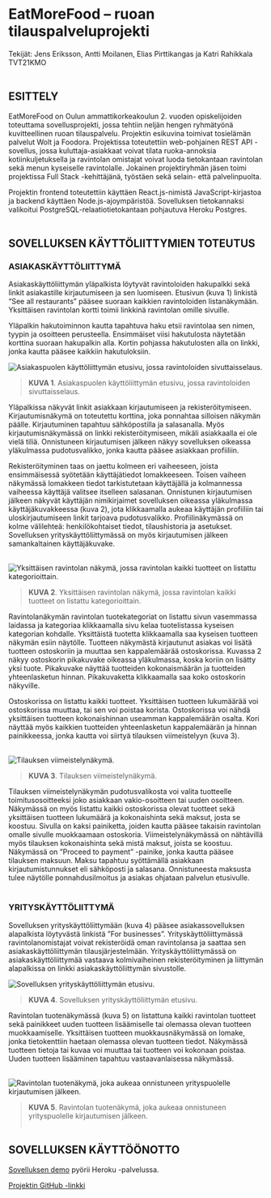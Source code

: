 # EatMoreFood – ruoan tilauspalveluprojekti 
Tekijät: Jens Eriksson, Antti Moilanen, Elias Pirttikangas ja Katri Rahikkala TVT21KMO
<br></br>
## ESITTELY
EatMoreFood on Oulun ammattikorkeakoulun 2. vuoden opiskelijoiden toteuttama sovellusprojekti, jossa tehtiin neljän hengen ryhmätyönä kuvitteellinen ruoan tilauspalvelu. Projektin esikuvina toimivat tosielämän palvelut Wolt ja Foodora. Projektissa toteutettiin web-pohjainen REST API -sovellus, jossa kuluttaja-asiakkaat voivat tilata ruoka-annoksia kotiinkuljetuksella ja ravintolan omistajat voivat luoda tietokantaan ravintolan sekä menun kyseiselle ravintolalle. Jokainen projektiryhmän jäsen toimi projektissa Full Stack -kehittäjänä, työstäen sekä selain- että palvelinpuolta. 

Projektin frontend toteutettiin käyttäen React.js-nimistä JavaScript-kirjastoa ja backend käyttäen Node.js-ajoympäristöä. Sovelluksen tietokannaksi valikoitui PostgreSQL-relaatiotietokantaan pohjautuva Heroku Postgres.
<br></br>
## SOVELLUKSEN KÄYTTÖLIITTYMIEN TOTEUTUS

### ASIAKASKÄYTTÖLIITTYMÄ  

Asiakaskäyttöliittymän yläpalkista löytyvät ravintoloiden hakupalkki sekä linkit asiakastille kirjautumiseen ja sen luomiseen. Etusivun (kuva 1) linkistä “See all restaurants” pääsee suoraan kaikkien ravintoloiden listanäkymään. Yksittäisen ravintolan kortti toimii linkkinä ravintolan omille sivuille. 

Yläpalkin hakutoiminnon kautta tapahtuva haku etsii ravintolaa sen nimen, tyypin ja osoitteen perusteella. Ensimmäiset viisi hakutulosta näytetään korttina suoraan hakupalkin alla. Kortin pohjassa hakutulosten alla on linkki, jonka kautta pääsee kaikkiin hakutuloksiin. 

![Asiakaspuolen käyttöliittymän etusivu, jossa ravintoloiden sivuttaisselaus.](https://user-images.githubusercontent.com/91624045/165097227-583d0a7b-eead-45b1-9872-632f3978d9a1.png)
> **KUVA 1**. Asiakaspuolen käyttöliittymän etusivu, jossa ravintoloiden sivuttaisselaus.

Yläpalkissa näkyvät linkit asiakkaan kirjautumiseen ja rekisteröitymiseen. Kirjautumisnäkymä on toteutettu korttina, joka ponnahtaa silloisen näkymän päälle. Kirjautuminen tapahtuu sähköpostilla ja salasanalla. Myös kirjautumisnäkymässä on linkki rekisteröitymiseen, mikäli asiakkaalla ei ole vielä tiliä. Onnistuneen kirjautumisen jälkeen näkyy sovelluksen oikeassa yläkulmassa pudotusvalikko, jonka kautta pääsee asiakkaan profiiliin. 

Rekisteröityminen taas on jaettu kolmeen eri vaiheeseen, joista ensimmäisessä syötetään käyttäjätiedot lomakkeeseen. Toisen vaiheen näkymässä lomakkeen tiedot tarkistutetaan käyttäjällä ja kolmannessa vaiheessa käyttäjä valitsee itselleen salasanan. Onnistunen kirjautumisen jälkeen näkyvät käyttäjän nimikirjaimet sovelluksen oikeassa yläkulmassa käyttäjäkuvakkeessa (kuva 2), jota klikkaamalla aukeaa käyttäjän profiiliin tai uloskirjautumiseen linkit tarjoava pudotusvalikko. Profiilinäkymässä on kolme välilehteä: henkilökohtaiset tiedot, tilaushistoria ja asetukset. Sovelluksen yrityskäyttöliittymässä on myös kirjautumisen jälkeen samankaltainen käyttäjäkuvake. 
<br></br>

![Yksittäisen ravintolan näkymä, jossa ravintolan kaikki tuotteet on listattu kategorioittain.](https://user-images.githubusercontent.com/91624045/165097374-bffc7621-820e-49a2-be5a-95a29f8e7419.png)
> **KUVA 2**. Yksittäisen ravintolan näkymä, jossa ravintolan kaikki tuotteet on listattu kategorioittain.

Ravintolanäkymän ravintolan tuotekategoriat on listattu sivun vasemmassa laidassa ja kategoriaa klikkaamalla sivu kelaa tuotelistassa kyseisen kategorian kohdalle. Yksittäistä tuotetta klikkaamalla saa kyseisen tuotteen näkymän esiin näytölle. Tuotteen näkymästä kirjautunut asiakas voi lisätä tuotteen ostoskoriin ja muuttaa sen kappalemäärää ostoskorissa. Kuvassa 2 näkyy ostoskorin pikakuvake oikeassa yläkulmassa, koska koriin on lisätty yksi tuote. Pikakuvake näyttää tuotteiden kokonaismäärän ja tuotteiden yhteenlasketun hinnan. Pikakuvaketta klikkaamalla saa koko ostoskorin näkyville. 

Ostoskorissa on listattu kaikki tuotteet. Yksittäisen tuotteen lukumäärää voi ostoskorissa muuttaa, tai sen voi poistaa korista. Ostoskorissa voi nähdä yksittäisen tuotteen kokonaishinnan useamman kappalemäärän osalta. Kori näyttää myös kaikkien tuotteiden yhteenlasketun kappalemäärän ja hinnan painikkeessa, jonka kautta voi siirtyä tilauksen viimeistelyyn (kuva 3). 
<br></br>

![Tilauksen viimeistelynäkymä.](https://user-images.githubusercontent.com/91624045/165097473-392fdb37-c1ee-4f26-8021-169506f3dd0a.png)
> **KUVA 3**. Tilauksen viimeistelynäkymä.

Tilauksen viimeistelynäkymän pudotusvalikosta voi valita tuotteelle toimitusosoitteeksi joko asiakkaan vakio-osoitteen tai uuden osoitteen. Näkymässä on myös listattu kaikki ostoskorissa olevat tuotteet sekä yksittäisen tuotteen lukumäärä ja kokonaishinta sekä maksut, josta se koostuu. Sivulla on kaksi painiketta, joiden kautta pääsee takaisin ravintolan omalle sivulle muokkaamaan ostoskoria. Viimeistelynäkymässä on nähtävillä myös tilauksen kokonaishinta sekä mistä maksut, joista se koostuu. Näkymässä on ”Proceed to payment” -painike, jonka kautta pääsee tilauksen maksuun. Maksu tapahtuu syöttämällä asiakkaan kirjautumistunnukset eli sähköposti ja salasana. Onnistuneesta maksusta tulee näytölle ponnahdusilmoitus ja asiakas ohjataan palvelun etusivulle. 
<br></br>

### YRITYSKÄYTTÖLIITTYMÄ  

Sovelluksen yrityskäyttöliittymään (kuva 4) pääsee asiakassovelluksen alapalkista löytyvästä linkistä ”For businesses”. Yrityskäyttöliittymässä ravintolanomistajat voivat rekisteröidä oman ravintolansa ja saattaa sen asiakaskäyttöliittymän tilausjärjestelmään. Yrityskäyttöliittymässä on asiakaskäyttöliittymää vastaava kolmivaiheinen rekisteröityminen ja liittymän alapalkissa on linkki asiakaskäyttöliittymän sivustolle. 

![Sovelluksen yrityskäyttöliittymän etusivu.](https://user-images.githubusercontent.com/91624045/165097558-cad6ba15-9324-4ba1-943d-a1e3fc1791c6.png)
> **KUVA 4**. Sovelluksen yrityskäyttöliittymän etusivu.

Ravintolan tuotenäkymässä (kuva 5) on listattuna kaikki ravintolan tuotteet sekä painikkeet uuden tuotteen lisäämiselle tai olemassa olevan tuotteen muokkaamiselle. Yksittäisen tuotteen muokkausnäkymässä on lomake, jonka tietokenttiin haetaan olemassa olevan tuotteen tiedot. Näkymässä tuotteen tietoja tai kuvaa voi muuttaa tai tuotteen voi kokonaan poistaa. Uuden tuotteen lisääminen tapahtuu vastaavanlaisessa näkymässä. 
<br></br>

![Ravintolan tuotenäkymä, joka aukeaa onnistuneen yrityspuolelle kirjautumisen jälkeen.](https://user-images.githubusercontent.com/91624045/165097640-987133dd-e7af-4741-8a0f-558838d2cfbb.png)
> **KUVA 5**. Ravintolan tuotenäkymä, joka aukeaa onnistuneen yrityspuolelle kirjautumisen jälkeen.
<br></br>

## SOVELLUKSEN KÄYTTÖÖNOTTO
[Sovelluksen demo](http://eat-more-food.herokuapp.com/ "Sovelluksen demon linkki") pyörii Heroku -palvelussa.


[Projektin GitHub -linkki ](http://eat-more-food.herokuapp.com/ "Projektin GitHub -linkki")
